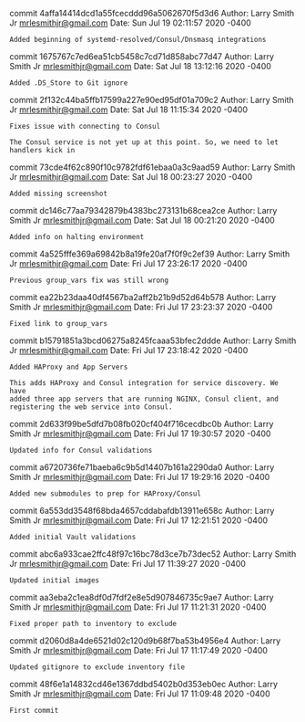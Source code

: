 commit 4affa14414dcd1a55fcecddd96a5062670f5d3d6
Author: Larry Smith Jr <mrlesmithjr@gmail.com>
Date:   Sun Jul 19 02:11:57 2020 -0400

    Added beginning of systemd-resolved/Consul/Dnsmasq integrations

commit 1675767c7ed6ea51cb5458c7cd71d858abc77d47
Author: Larry Smith Jr <mrlesmithjr@gmail.com>
Date:   Sat Jul 18 13:12:16 2020 -0400

    Added .DS_Store to Git ignore

commit 2f132c44ba5ffb17599a227e90ed95df01a709c2
Author: Larry Smith Jr <mrlesmithjr@gmail.com>
Date:   Sat Jul 18 11:15:34 2020 -0400

    Fixes issue with connecting to Consul
    
    The Consul service is not yet up at this point. So, we need to let handlers kick in

commit 73cde4f62c890f10c9782fdf61ebaa0a3c9aad59
Author: Larry Smith Jr <mrlesmithjr@gmail.com>
Date:   Sat Jul 18 00:23:27 2020 -0400

    Added missing screenshot

commit dc146c77aa79342879b4383bc273131b68cea2ce
Author: Larry Smith Jr <mrlesmithjr@gmail.com>
Date:   Sat Jul 18 00:21:20 2020 -0400

    Added info on halting environment

commit 4a525fffe369a69842b8a19fe20af7f0f9c2ef39
Author: Larry Smith Jr <mrlesmithjr@gmail.com>
Date:   Fri Jul 17 23:26:17 2020 -0400

    Previous group_vars fix was still wrong

commit ea22b23daa40df4567ba2aff2b21b9d52d64b578
Author: Larry Smith Jr <mrlesmithjr@gmail.com>
Date:   Fri Jul 17 23:23:37 2020 -0400

    Fixed link to group_vars

commit b15791851a3bcd06275a8245fcaaa53bfec2ddde
Author: Larry Smith Jr <mrlesmithjr@gmail.com>
Date:   Fri Jul 17 23:18:42 2020 -0400

    Added HAProxy and App Servers
    
    This adds HAProxy and Consul integration for service discovery. We have
    added three app servers that are running NGINX, Consul client, and
    registering the web service into Consul.

commit 2d633f99be5dfd7b08fb020cf404f716cecdbc0b
Author: Larry Smith Jr <mrlesmithjr@gmail.com>
Date:   Fri Jul 17 19:30:57 2020 -0400

    Updated info for Consul validations

commit a6720736fe71baeba6c9b5d14407b161a2290da0
Author: Larry Smith Jr <mrlesmithjr@gmail.com>
Date:   Fri Jul 17 19:29:16 2020 -0400

    Added new submodules to prep for HAProxy/Consul

commit 6a553dd3548f68bda4657cddabafdb13911e658c
Author: Larry Smith Jr <mrlesmithjr@gmail.com>
Date:   Fri Jul 17 12:21:51 2020 -0400

    Added initial Vault validations

commit abc6a933cae2ffc48f97c16bc78d3ce7b73dec52
Author: Larry Smith Jr <mrlesmithjr@gmail.com>
Date:   Fri Jul 17 11:39:27 2020 -0400

    Updated initial images

commit aa3eba2c1ea8df0d7fdf2e8e5d907846735c9ae7
Author: Larry Smith Jr <mrlesmithjr@gmail.com>
Date:   Fri Jul 17 11:21:31 2020 -0400

    Fixed proper path to inventory to exclude

commit d2060d8a4de6521d02c120d9b68f7ba53b4956e4
Author: Larry Smith Jr <mrlesmithjr@gmail.com>
Date:   Fri Jul 17 11:17:49 2020 -0400

    Updated gitignore to exclude inventory file

commit 48f6e1a14832cd46e1367ddbd5402b0d353eb0ec
Author: Larry Smith Jr <mrlesmithjr@gmail.com>
Date:   Fri Jul 17 11:09:48 2020 -0400

    First commit

